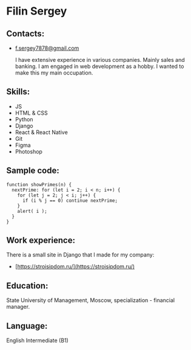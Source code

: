 # Filin Sergey

## Contacts:
-   [f.sergey7878@gmail.com](mailto:f.sergey7878@gmail.com)

    I have extensive experience in various companies. Mainly sales and
    banking. I am engaged in web development as a hobby. I wanted to
    make this my main occupation.

## Skills:
-   JS
-   HTML & CSS
-   Python
-   Django
-   React & React Native
-   Git
-   Figma
-   Photoshop

## Sample code:
```
function showPrimes(n) {
  nextPrime: for (let i = 2; i < n; i++) {
    for (let j = 2; j < i; j++) {
      if (i % j == 0) continue nextPrime;
    }
    alert( i ); 
  }
}
```

## Work experience:
There is a small site in Django that I made for my company:
-   [https://stroisipdom.ru/](https://stroisipdom.ru/)

## Education:
State University of Management, Moscow, specialization - financial
manager.

## Language:
English Intermediate (B1)
